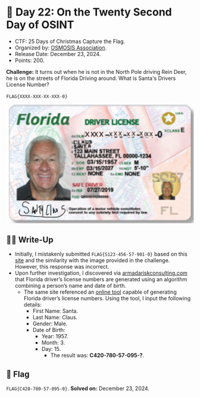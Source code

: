 # 📖 Day 22: On the Twenty Second Day of OSINT

- CTF: 25 Days of Christmas Capture the Flag.
- Organized by: [OSMOSIS Association](https://osmosisinstitute.org/).
- Release Date: December 23, 2024.
- Points: 200.

**Challenge:** It turns out when he is not in the North Pole driving Rein Deer, he is on the streets of Florida Driving around. What is Santa's Drivers License Number?

`FLAG{XXXX-XXX-XX-XXX-0}`

<p align="center"><img src="Santas_License.png" width="800"></p>

## ✍🏻 Write-Up

- Initially, I mistakenly submitted `FLAG{S123-456-57-901-0}` based on this [site](https://www.wusf.org/transportation/2019-06-03/florida-drivers-licenses-see-more-changes) and the similarity with the image provided in the challenge. However, this response was incorrect.
- Upon further investigation, I discovered via [armadariskconsulting.com](https://www.armadariskconsulting.com/single-post/effective-strategies-for-finding-people) that Florida driver’s license numbers are generated using an algorithm combining a person’s name and date of birth.
    - The same site referenced an [online tool](http://www.highprogrammer.com/cgi-bin/uniqueid) capable of generating Florida driver’s license numbers. Using the tool, I input the following details:
        - First Name: Santa.
        - Last Name: Claus.
        - Gender: Male.
        - Date of Birth:
            - Year: 1957.
            - Month: 3.
            - Day: 15.
                - The result was: **C420-780-57-095-?**.

## 🏁 Flag

`FLAG{C420-780-57-095-0}`. **Solved on:** December 23, 2024.